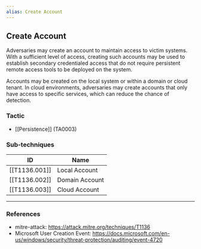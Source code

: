```yaml
---
alias: Create Account
---
```


## Create Account

Adversaries may create an account to maintain access to victim systems. With a sufficient level of access, creating such accounts may be used to establish secondary credentialed access that do not require persistent remote access tools to be deployed on the system.

Accounts may be created on the local system or within a domain or cloud tenant. In cloud environments, adversaries may create accounts that only have access to specific services, which can reduce the chance of detection.


### Tactic

- [[Persistence]] (TA0003)

### Sub-techniques

| ID | Name |
| --- | --- |
| [[T1136.001]] | Local Account |
| [[T1136.002]] | Domain Account |
| [[T1136.003]] | Cloud Account |


---
### References

- mitre-attack: https://attack.mitre.org/techniques/T1136
- Microsoft User Creation Event: https://docs.microsoft.com/en-us/windows/security/threat-protection/auditing/event-4720
